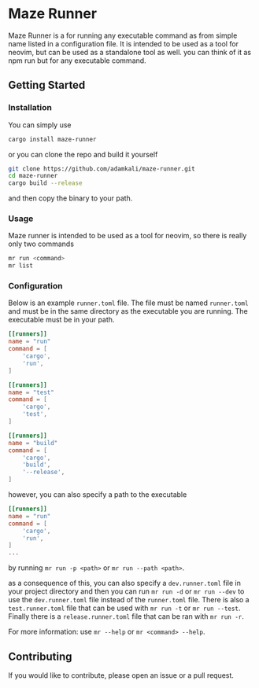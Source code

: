 # Maze Runner

Maze Runner is a for running any executable command as from simple name listed in a configuration file. It is intended to be used as a tool for neovim, but can be used as a standalone tool as well. you can think of it as npm run but for any executable command.

## Getting Started 

### Installation

You can simply use
```bash
cargo install maze-runner
```

or you can clone the repo and build it yourself
```bash
git clone https://github.com/adamkali/maze-runner.git
cd maze-runner
cargo build --release
```
and then copy the binary to your path.

### Usage

Maze runner is intended to be used as a tool for neovim, so there is really only two commands
```bash
mr run <command>
mr list
```

### Configuration
 
Below is an example `runner.toml` file. The file must be named `runner.toml` and must be in the same directory as the executable you are running. The executable must be in your path. 
```toml
[[runners]]
name = "run"
command = [
    'cargo',
    'run',
]

[[runners]]
name = "test"
command = [
    'cargo',
    'test',
]

[[runners]]
name = "build"
command = [
    'cargo',
    'build',
    '--release',
]
```
however, you can also specify a path to the executable
```toml
[[runners]]
name = "run"
command = [
    'cargo',
    'run',
]
...
```
by running `mr run -p <path>` or `mr run --path <path>`. 

as a consequence of this, you can also specify a `dev.runner.toml` file in your project directory and then you can run `mr run -d` or `mr run --dev` to use the `dev.runner.toml` file instead of the `runner.toml` file. There is also a `test.runner.toml` file that can be used with `mr run -t` or `mr run --test`. Finally there is a `release.runner.toml` file that can be ran with `mr run -r`.

For more information: use `mr --help` or `mr <command> --help`.

## Contributing

If you would like to contribute, please open an issue or a pull request.

